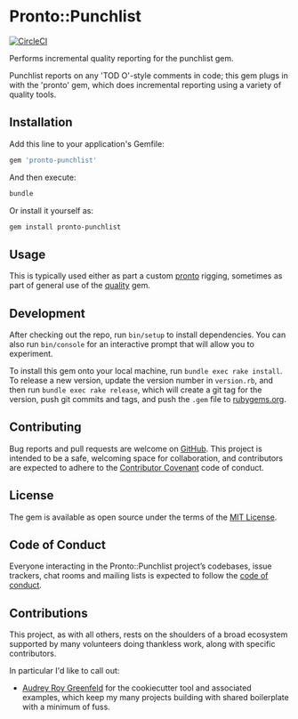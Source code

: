 # Pronto::Punchlist

[![CircleCI](https://circleci.com/gh/apiology/pronto-punchlist.svg?style=svg)](https://circleci.com/gh/apiology/pronto-punchlist)

Performs incremental quality reporting for the punchlist gem.

Punchlist reports on any 'TOD O'-style comments in code; this gem plugs
in with the 'pronto' gem, which does incremental reporting using a
variety of quality tools.

## Installation

Add this line to your application's Gemfile:

```ruby
gem 'pronto-punchlist'
```

And then execute:

```sh
bundle
```

Or install it yourself as:

```sh
gem install pronto-punchlist
```

## Usage

This is typically used either as part a custom
[pronto](https://github.com/prontolabs/pronto) rigging, sometimes as
part of general use of the
[quality](https://github.com/apiology/quality) gem.

## Development

After checking out the repo, run `bin/setup` to install
dependencies. You can also run `bin/console` for an interactive prompt
that will allow you to experiment.

To install this gem onto your local machine, run `bundle exec rake
install`. To release a new version, update the version number in
`version.rb`, and then run `bundle exec rake release`, which will
create a git tag for the version, push git commits and tags, and push
the `.gem` file to [rubygems.org](https://rubygems.org).

## Contributing

Bug reports and pull requests are welcome on
[GitHub](https://github.com/apiology/pronto-punchlist). This project
is intended to be a safe, welcoming space for collaboration, and
contributors are expected to adhere to the
[Contributor Covenant](http://contributor-covenant.org) code of conduct.

## License

The gem is available as open source under the terms of the
[MIT License](https://opensource.org/licenses/MIT).

## Code of Conduct

Everyone interacting in the Pronto::Punchlist project’s codebases,
issue trackers, chat rooms and mailing lists is expected to follow the
[code of conduct](https://github.com/[USERNAME]/pronto-punchlist/blob/main/CODE_OF_CONDUCT.md).

## Contributions

This project, as with all others, rests on the shoulders of a broad
ecosystem supported by many volunteers doing thankless work, along
with specific contributors.

In particular I'd like to call out:

* [Audrey Roy Greenfeld](https://github.com/audreyfeldroy) for the
  cookiecutter tool and associated examples, which keep my many
  projects building with shared boilerplate with a minimum of fuss.
